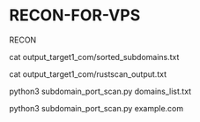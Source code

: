 # RECON-FOR-VPS
RECON


cat output_target1_com/sorted_subdomains.txt

cat output_target1_com/rustscan_output.txt



python3 subdomain_port_scan.py domains_list.txt


python3 subdomain_port_scan.py example.com  
